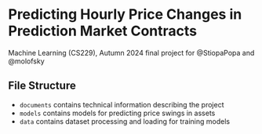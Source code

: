 # Predicting Hourly Price Changes in Prediction Market Contracts

Machine Learning (CS229), Autumn 2024 final project for @StiopaPopa and @molofsky

## File Structure
- `documents` contains technical information describing the project
- `models` contains models for predicting price swings in assets
- `data` contains dataset processing and loading for training models
